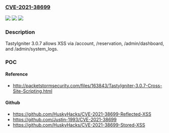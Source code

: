 ### [CVE-2021-38699](https://cve.mitre.org/cgi-bin/cvename.cgi?name=CVE-2021-38699)
![](https://img.shields.io/static/v1?label=Product&message=n%2Fa&color=blue)
![](https://img.shields.io/static/v1?label=Version&message=n%2Fa&color=blue)
![](https://img.shields.io/static/v1?label=Vulnerability&message=n%2Fa&color=brighgreen)

### Description

TastyIgniter 3.0.7 allows XSS via /account, /reservation, /admin/dashboard, and /admin/system_logs.

### POC

#### Reference
- http://packetstormsecurity.com/files/163843/TastyIgniter-3.0.7-Cross-Site-Scripting.html

#### Github
- https://github.com/HuskyHacks/CVE-2021-38699-Reflected-XSS
- https://github.com/Justin-1993/CVE-2021-38699
- https://github.com/HuskyHacks/CVE-2021-38699-Stored-XSS

